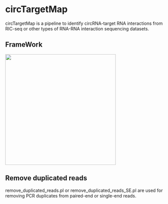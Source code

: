 # **circTargetMap**

circTargetMap is a pipeline to identify circRNA-target RNA interactions from RIC-seq or other types of RNA-RNA interaction sequencing datasets.

## **FrameWork**
<img src="https://github.com/user-attachments/assets/d659c6fe-a788-422a-96ef-7ab077e96b6c" width="350px">

## **Remove duplicated reads**
remove_duplicated_reads.pl or remove_duplicated_reads_SE.pl are used for removing PCR duplicates from paired-end or single-end reads.
